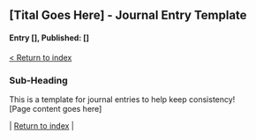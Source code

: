 ## [Tital Goes Here] - Journal Entry Template 
#### Entry [<span id="index"></span>], Published: [<span id="published"></span>]

[< Return to index ](../)

### Sub-Heading

This is a template for journal entries to help keep consistency!  
[Page content goes here]

<span id="priv_entry" style="display: inline;"></span>
| 
[Return to index](../)
| 
<span id="next_entry" style="display: inline;"></span>

<script>
// Store the entry id and published values in a JS script, to make life easier with updateing links.
entry_id  = 1
published = "" 

document.getElementByID("entry_index").innerHTML = entry_id
document.getElementByID("published").innerHTML   = published

next_id = entry_id + 1
priv_id = entry_id - 1

// TODO: need to find a way to prevent next page link if on last entry
// Maybe i could just use the js fetch API to see if it returns an error or not.
document.getElementByID("next_entry").innerHTML = '<a href="journal_'+next_id+'">Next ></a>'

// only display the priv page link if we have gone past the first page.
if ( priv_id > 0)
    document.getElementByID("priv_entry").innerHTML = '<a href="journal_'+priv_id+'">< Priv</a>'

</script>